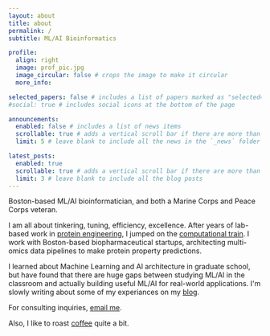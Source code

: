 ```yaml
---
layout: about
title: about
permalink: /
subtitle: ML/AI Bioinformatics

profile:
  align: right
  image: prof_pic.jpg
  image_circular: false # crops the image to make it circular
  more_info: 

selected_papers: false # includes a list of papers marked as "selected={true}"
#social: true # includes social icons at the bottom of the page

announcements:
  enabled: false # includes a list of news items
  scrollable: true # adds a vertical scroll bar if there are more than 3 news items
  limit: 5 # leave blank to include all the news in the `_news` folder

latest_posts:
  enabled: true
  scrollable: true # adds a vertical scroll bar if there are more than 3 new posts items
  limit: 3 # leave blank to include all the blog posts
---
```

Boston-based ML/AI bioinformatician, and both a Marine Corps and Peace Corps veteran. 

I am all about tinkering, tuning, efficiency, excellence.  After years of lab-based work in [protein engineering](https://pubs.acs.org/doi/10.1021/acs.bioconjchem.7b00668), I jumped on the [computational train](https://open.bu.edu/items/f152dd51-429f-4703-be07-eddcdb51919f). I work with Boston-based biopharmaceutical startups, architecting multi-omics data pipelines to make protein property predictions. 

I learned about Machine Learning and AI architecture in graduate school, but have found that there are huge gaps between studying ML/AI in the classroom and actually building useful ML/AI for real-world applications. I'm slowly writing about some of my experiances on my [blog](/blog).

For consulting inquiries, [email me](mailto:eli.mcpherson@protonmail.ch). 

Also, I like to roast [coffee](https://www.papercranecoffeeroasters.com/) quite a bit.
